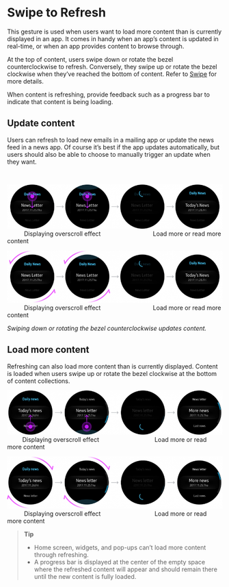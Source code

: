 # Swipe to Refresh



This gesture is used when users want to load more content than is currently displayed in an app. It comes in handy when an app’s content is updated in real-time, or when an app provides content to browse through.

At the top of content, users swipe down or rotate the bezel counterclockwise to refresh. Conversely, they swipe up or rotate the bezel clockwise when they’ve reached the bottom of content. Refer to [Swipe](../interaction/touch.mdl#swipe) for more details.

When content is refreshing, provide feedback such as a progress bar to indicate that content is being loading.
<a name="update"></a>
## Update content

Users can refresh to load new emails in a mailing app or update the news feed in a news app. Of course it’s best if the app updates automatically, but users should also be able to choose to manually trigger an update when they want.

 

![](media/pattern_9.14.1_1-850x174.png)  
          Displaying overscroll effect                               Load more or read more content

![](media/pattern_9.14.1_2-850x206.png)  
          Displaying overscroll effect                               Load more or read more content

*Swiping down or rotating the bezel counterclockwise updates content.*

## Load more content

Refreshing can also load more content than is currently displayed. Content is loaded when users swipe up or rotate the bezel clockwise at the bottom of content collections.

![](media/pattern_9.14.2_1-850x174.png)  
         Displaying overscroll effect                                 Load more or read more content


![](media/pattern_9.14.2_2-850x206.png)  
          Displaying overscroll effect                                Load more or read more content


>**Tip**  
>-   Home screen, widgets, and pop-ups can’t load more content through refreshing.
>-   A progress bar is displayed at the center of the empty space where the refreshed content will appear and should remain there until the new content is fully loaded.
